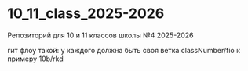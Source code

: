 # 10_11_class_2025-2026
Репозиторий для 10 и 11 классов школы №4 2025-2026

гит флоу такой:
у каждого должна быть своя ветка classNumber/fio
к примеру 10b/rkd
